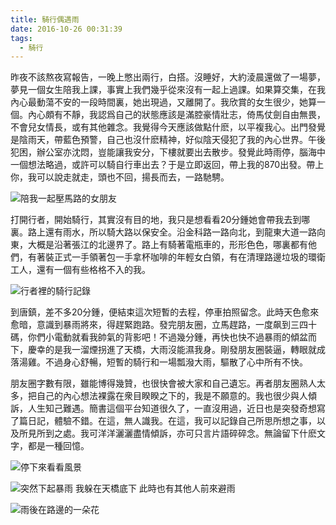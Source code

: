 ```yaml
---
title: 騎行偶遇雨
date: 2016-10-26 00:31:39
tags:
  - 騎行
---
```


昨夜不該熬夜寫報告，一晚上憋出兩行，白搭。沒睡好，大約淩晨還做了一場夢，夢見一個女生陪我上課，事實上我們幾乎從來沒有一起上過課。如果算交集，在我內心最動蕩不安的一段時間裏，她出現過，又離開了。我欣賞的女生很少，她算一個。內心頗有不靜，我認爲自己的狀態應該是滿腔豪情壯志，倚馬仗劍自由無畏，不會兒女情長，或有其他雜念。我覺得今天應該做點什麽，以平複我心。出門發覺是陰雨天，帶藍色預警，自己也沒什麽精神，好似陰天侵犯了我的內心世界。午後犯困，辦公室亦沈悶，豈能讓我安分，下樓就要出去散步。發覺此時雨停，腦海中一個想法略過，或許可以騎自行車出去？于是立即返回，帶上我的870出發。帶上你，我可以說走就走，頭也不回，揚長而去，一路馳騁。


![陪我一起壓馬路的女朋友](http://upload-images.jianshu.io/upload_images/2637106-31ee2331bcee3bc6.JPG?imageMogr2/auto-orient/strip%7CimageView2/2/w/1240)

<!-- more -->

打開行者，開始騎行，其實沒有目的地，我只是想看看20分鍾她會帶我去到哪裏。路上還有雨水，所以騎大路以保安全。沿金科路一路向北，到龍東大道一路向東，大概是沿著張江的北邊界了。路上有騎著電瓶車的，形形色色，哪裏都有他們，有著裝正式一手領著包一手拿杯咖啡的年輕女白領，有在清理路邊垃圾的環衛工人，還有一個有些格格不入的我。


![行者裡的騎行記錄](http://upload-images.jianshu.io/upload_images/2637106-86e5c788f7ea2acc.PNG?imageMogr2/auto-orient/strip%7CimageView2/2/w/1240)

到唐鎮，差不多20分鍾，便結束這次短暫的去程，停車拍照留念。此時天色愈來愈暗，意識到暴雨將來，得趕緊跑路。發完朋友圈，立馬趕路，一度飙到三四十碼，你們小電動就看我帥氣的背影吧！不過幾分鍾，再快也快不過暴雨的傾盆而下，慶幸的是我一溜煙拐進了天橋，大雨沒能濕我身。剛發朋友圈裝逼，轉眼就成落湯雞。不過身心舒暢，短暫的騎行和一場瓢潑大雨，驅散了心中所有不快。

朋友圈字數有限，雖能博得幾贊，也很快會被大家和自己遺忘。再者朋友圈熟人太多，把自己的內心想法裸露在衆目睽睽之下的，我是不願意的。我也很少與人傾訴，人生知己難遇。簡書這個平台知道很久了，一直沒用過，近日也是突發奇想寫了篇日記，體驗不錯。在這，無人識我。在這，我可以記錄自己所思所想之事，以及所見所到之處。我可洋洋灑灑盡情傾訴，亦可只言片語碎碎念。無論留下什麽文字，都是一種回憶。


![停下來看看風景](http://upload-images.jianshu.io/upload_images/2637106-50f9d194387d0c50.JPG?imageMogr2/auto-orient/strip%7CimageView2/2/w/1240)


![突然下起暴雨 我躲在天橋底下 此時也有其他人前來避雨](http://upload-images.jianshu.io/upload_images/2637106-5534d8f07e5399da.JPG?imageMogr2/auto-orient/strip%7CimageView2/2/w/1240)

![雨後在路邊的一朵花](http://upload-images.jianshu.io/upload_images/2637106-440de216bb78117c.JPG?imageMogr2/auto-orient/strip%7CimageView2/2/w/1240)
